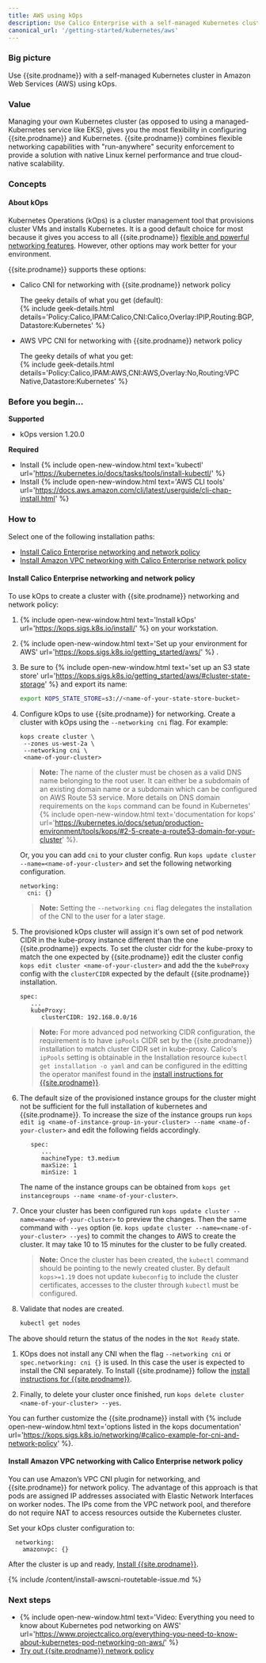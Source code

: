 ```yaml
---
title: AWS using kOps
description: Use Calico Enterprise with a self-managed Kubernetes cluster in Amazon Web Services (AWS) through kOps.
canonical_url: '/getting-started/kubernetes/aws'
---
```


### Big picture

Use {{site.prodname}} with a self-managed Kubernetes cluster in Amazon Web Services (AWS) using kOps.

### Value

Managing your own Kubernetes cluster (as opposed to using a managed-Kubernetes service like EKS), gives you the most flexibility in configuring {{site.prodname}} and Kubernetes. {{site.prodname}} combines flexible networking capabilities with "run-anywhere" security enforcement to provide a solution with native Linux kernel performance and true cloud-native scalability.

### Concepts

#### About kOps

Kubernetes Operations (kOps) is a cluster management tool that provisions cluster VMs and installs Kubernetes. It is a good default choice for most because it gives you access to all {{site.prodname}} [flexible and powerful networking features]({{site.baseurl}}/networking). However, other options may work better for your environment. 

{{site.prodname}} supports these options:

- Calico CNI for networking with {{site.prodname}} network policy 

    The geeky details of what you get (default):    
    {% include geek-details.html details='Policy:Calico,IPAM:Calico,CNI:Calico,Overlay:IPIP,Routing:BGP,Datastore:Kubernetes' %}  

- AWS VPC CNI for networking with {{site.prodname}} network policy 

    The geeky details of what you get:    
    {% include geek-details.html details='Policy:Calico,IPAM:AWS,CNI:AWS,Overlay:No,Routing:VPC Native,Datastore:Kubernetes' %}

### Before you begin...

**Supported**
- kOps version 1.20.0

**Required**
- Install {% include open-new-window.html text='kubectl' url='https://kubernetes.io/docs/tasks/tools/install-kubectl/' %}
- Install {% include open-new-window.html text='AWS CLI tools' url='https://docs.aws.amazon.com/cli/latest/userguide/cli-chap-install.html' %}

### How to

Select one of the following installation paths:

- [Install Calico Enterprise networking and network policy](#calico-enterprise-networking-and-network-policy)
- [Install Amazon VPC networking with Calico Enterprise network policy](#install-amazon-vpc-networking-with-calico-enterprise-network-policy)

#### Install Calico Enterprise networking and network policy

To use kOps to create a cluster with {{site.prodname}} networking and network policy:

1. {% include open-new-window.html text='Install kOps' url='https://kops.sigs.k8s.io/install/' %} on your workstation.
1. {% include open-new-window.html text='Set up your environment for AWS' url='https://kops.sigs.k8s.io/getting_started/aws/' %} .
1. Be sure to {% include open-new-window.html text='set up an S3 state store' url='https://kops.sigs.k8s.io/getting_started/aws/#cluster-state-storage' %} and export its name:

   ```bash
   export KOPS_STATE_STORE=s3://<name-of-your-state-store-bucket>
   ```
1. Configure kOps to use {{site.prodname}} for networking.
   Create a cluster with kOps using the `--networking cni` flag. For example:

   ```
   kops create cluster \
    --zones us-west-2a \
    --networking cni \
    <name-of-your-cluster>
   ```

      > **Note:** The name of the cluster must be chosen as a valid DNS name belonging to the root user.  It can either be a subdomain of an existing domain name or a subdomain which can be configured on AWS Route 53 service. More details on DNS domain requirements on the `kops` command can be found in Kubernetes' {% include open-new-window.html text='documentation for kops' url='https://kubernetes.io/docs/setup/production-environment/tools/kops/#2-5-create-a-route53-domain-for-your-cluster' %}.
      

   Or, you you can add `cni` to your cluster config.  Run `kops update cluster --name=<name-of-your-cluster>` and set the following networking configuration.

   ```
   networking:
     cni: {}
   ```
      > **Note:** Setting the `--networking cni` flag delegates the installation of the CNI to the user for a later stage.

1. The provisioned kOps cluster will assign it's own set of pod network CIDR in the kube-proxy instance different than the one {{site.prodname}} expects.  To set the cluster cidr for the kube-proxy to match the one expected by {{site.prodname}} edit the cluster config `kops edit cluster <name-of-your-cluster>` and add the the `kubeProxy` config with the `clusterCIDR` expected by the default {{site.prodname}} installation.  
   ```
   spec:
      ...
      kubeProxy:
         clusterCIDR: 192.168.0.0/16
   ```
      > **Note:** For more advanced pod networking CIDR configuration, the requirement is to have `ipPools` CIDR set by the {{site.prodname}} installation to match cluster CIDR set in kube-proxy.  Calico's `ipPools` setting is obtainable in the Installation resource `kubectl get installation -o yaml` and can be configured in the editting the operator manifest found in the [install instructions for {{site.prodname}}]({{site.baseurl}}/getting-started/kubernetes/generic-install).


1. The default size of the provisioned instance groups for the cluster might not be sufficient for the full installation of kubernetes and {{site.prodname}}. To increase the size of the instance groups run `kops edit ig <name-of-instance-group-in-your-cluster> --name <name-of-your-cluster>` and edit the following fields accordingly.
   ```
      spec:
         ...
         machineType: t3.medium
         maxSize: 1
         minSize: 1
   ```
   The name of the instance groups can be obtained from `kops get instancegroups --name <name-of-your-cluster>`.

1. Once your cluster has been configured run `kops update cluster --name=<name-of-your-cluster>` to preview the changes.  Then the same command with `--yes` option (ie. `kops update cluster --name=<name-of-your-cluster> --yes`) to commit the changes to AWS to create the cluster. It may take 10 to 15 minutes for the cluster to be fully created.

    > **Note:** Once the cluster has been created, the `kubectl` command should be pointing to the newly created cluster. By default `kops>=1.19` does not update `kubeconfig` to include the cluster certificates, accesses to the cluster through `kubectl` must be configured. 

1. Validate that nodes are created.

   ```bash
   kubectl get nodes
   ```
  The above should return the status of the nodes in the `Not Ready` state.

1. KOps does not install any CNI when the flag ```--networking cni``` or ```spec.networking: cni {}``` is used. In this case the user is expected to install the CNI separately.
   To Install {{site.prodname}} follow the [install instructions for {{site.prodname}}]({{site.baseurl}}/getting-started/kubernetes/generic-install).

1. Finally, to delete your cluster once finished, run `kops delete cluster <name-of-your-cluster> --yes`.

You can further customize the {{site.prodname}} install with {% include open-new-window.html text='options listed in the kops documentation' url='https://kops.sigs.k8s.io/networking/#calico-example-for-cni-and-network-policy' %}.

#### Install Amazon VPC networking with Calico Enterprise network policy

You can use Amazon’s VPC CNI plugin for networking, and {{site.prodname}} for network policy. The advantage of this approach is that pods are assigned IP addresses associated with Elastic Network Interfaces on worker nodes. The IPs come from the VPC network pool, and therefore do not require NAT to access resources outside the Kubernetes cluster.

Set your kOps cluster configuration to:

```
  networking:
    amazonvpc: {}
  ```

After the cluster is up and ready, [Install {{site.prodname}}]({{site.baseurl}}/getting-started/kubernetes/generic-install).

{% include /content/install-awscni-routetable-issue.md %}

### Next steps

- {% include open-new-window.html text='Video: Everything you need to know about Kubernetes pod networking on AWS' url='https://www.projectcalico.org/everything-you-need-to-know-about-kubernetes-pod-networking-on-aws/' %}
- [Try out {{site.prodname}} network policy]({{site.baseurl}}/security/calico-network-policy)
